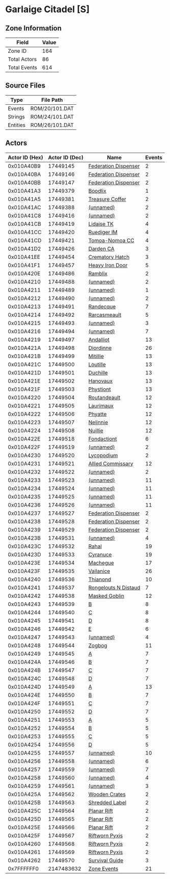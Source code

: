# Garlaige Citadel [S]

## Zone Information

| Field        |   Value |
|--------------|---------|
| Zone ID      |     164 |
| Total Actors |      86 |
| Total Events |     614 |

## Source Files

| Type     | File Path      |
|----------|----------------|
| Events   | ROM/20/101.DAT |
| Strings  | ROM/24/101.DAT |
| Entities | ROM/26/101.DAT |

## Actors

| Actor ID (Hex)   |   Actor ID (Dec) | Name                                                               |   Events |
|------------------|------------------|--------------------------------------------------------------------|----------|
| 0x010A40B9       |         17449145 | [Federation Dispenser](./17449145%20-%20Federation%20Dispenser/)   |        2 |
| 0x010A40BA       |         17449146 | [Federation Dispenser](./17449146%20-%20Federation%20Dispenser/)   |        2 |
| 0x010A40BB       |         17449147 | [Federation Dispenser](./17449147%20-%20Federation%20Dispenser/)   |        2 |
| 0x010A41A3       |         17449379 | [Boodlix](./17449379%20-%20Boodlix/)                               |        1 |
| 0x010A41A5       |         17449381 | [Treasure Coffer](./17449381%20-%20Treasure%20Coffer/)             |        2 |
| 0x010A41AC       |         17449388 | [(unnamed)](./17449388/)                                           |        2 |
| 0x010A41C8       |         17449416 | [(unnamed)](./17449416/)                                           |        2 |
| 0x010A41CB       |         17449419 | [Lidaise TK](./17449419%20-%20Lidaise%20TK/)                       |        4 |
| 0x010A41CC       |         17449420 | [Ruediger IM](./17449420%20-%20Ruediger%20IM/)                     |        4 |
| 0x010A41CD       |         17449421 | [Tomoa-Nomoa CC](./17449421%20-%20Tomoa-Nomoa%20CC/)               |        4 |
| 0x010A41D2       |         17449426 | [Darden CA](./17449426%20-%20Darden%20CA/)                         |        3 |
| 0x010A41EE       |         17449454 | [Crematory Hatch](./17449454%20-%20Crematory%20Hatch/)             |        3 |
| 0x010A41F1       |         17449457 | [Heavy Iron Door](./17449457%20-%20Heavy%20Iron%20Door/)           |        5 |
| 0x010A420E       |         17449486 | [Ramblix](./17449486%20-%20Ramblix/)                               |        2 |
| 0x010A4210       |         17449488 | [(unnamed)](./17449488/)                                           |        2 |
| 0x010A4211       |         17449489 | [(unnamed)](./17449489/)                                           |        1 |
| 0x010A4212       |         17449490 | [(unnamed)](./17449490/)                                           |        2 |
| 0x010A4213       |         17449491 | [Randecque](./17449491%20-%20Randecque/)                           |        7 |
| 0x010A4214       |         17449492 | [Rarcasmeault](./17449492%20-%20Rarcasmeault/)                     |        5 |
| 0x010A4215       |         17449493 | [(unnamed)](./17449493/)                                           |        3 |
| 0x010A4216       |         17449494 | [(unnamed)](./17449494/)                                           |        7 |
| 0x010A4219       |         17449497 | [Andalliot](./17449497%20-%20Andalliot/)                           |       13 |
| 0x010A421A       |         17449498 | [Diordinne](./17449498%20-%20Diordinne/)                           |       26 |
| 0x010A421B       |         17449499 | [Mitillie](./17449499%20-%20Mitillie/)                             |       13 |
| 0x010A421C       |         17449500 | [Loutille](./17449500%20-%20Loutille/)                             |       13 |
| 0x010A421D       |         17449501 | [Duchille](./17449501%20-%20Duchille/)                             |       13 |
| 0x010A421E       |         17449502 | [Hanovaux](./17449502%20-%20Hanovaux/)                             |       13 |
| 0x010A421F       |         17449503 | [Phystiont](./17449503%20-%20Phystiont/)                           |       13 |
| 0x010A4220       |         17449504 | [Routandeault](./17449504%20-%20Routandeault/)                     |       12 |
| 0x010A4221       |         17449505 | [Laurimaux](./17449505%20-%20Laurimaux/)                           |       12 |
| 0x010A4222       |         17449506 | [Phyatte](./17449506%20-%20Phyatte/)                               |       12 |
| 0x010A4223       |         17449507 | [Nelinnie](./17449507%20-%20Nelinnie/)                             |       12 |
| 0x010A4224       |         17449508 | [Nuillie](./17449508%20-%20Nuillie/)                               |       12 |
| 0x010A422E       |         17449518 | [Fondactiont](./17449518%20-%20Fondactiont/)                       |        6 |
| 0x010A422F       |         17449519 | [(unnamed)](./17449519/)                                           |        2 |
| 0x010A4230       |         17449520 | [Lycopodium](./17449520%20-%20Lycopodium/)                         |        2 |
| 0x010A4231       |         17449521 | [Allied Commissary](./17449521%20-%20Allied%20Commissary/)         |       12 |
| 0x010A4232       |         17449522 | [(unnamed)](./17449522/)                                           |        2 |
| 0x010A4233       |         17449523 | [(unnamed)](./17449523/)                                           |       11 |
| 0x010A4234       |         17449524 | [(unnamed)](./17449524/)                                           |       11 |
| 0x010A4235       |         17449525 | [(unnamed)](./17449525/)                                           |       11 |
| 0x010A4236       |         17449526 | [(unnamed)](./17449526/)                                           |       11 |
| 0x010A4237       |         17449527 | [Federation Dispenser](./17449527%20-%20Federation%20Dispenser/)   |        2 |
| 0x010A4238       |         17449528 | [Federation Dispenser](./17449528%20-%20Federation%20Dispenser/)   |        2 |
| 0x010A4239       |         17449529 | [Federation Dispenser](./17449529%20-%20Federation%20Dispenser/)   |        2 |
| 0x010A423B       |         17449531 | [(unnamed)](./17449531/)                                           |        4 |
| 0x010A423C       |         17449532 | [Rahal](./17449532%20-%20Rahal/)                                   |       19 |
| 0x010A423D       |         17449533 | [Cyranuce](./17449533%20-%20Cyranuce/)                             |       19 |
| 0x010A423E       |         17449534 | [Machegue](./17449534%20-%20Machegue/)                             |       17 |
| 0x010A423F       |         17449535 | [Vailanice](./17449535%20-%20Vailanice/)                           |       26 |
| 0x010A4240       |         17449536 | [Thianond](./17449536%20-%20Thianond/)                             |       10 |
| 0x010A4241       |         17449537 | [Rongelouts N Distaud](./17449537%20-%20Rongelouts%20N%20Distaud/) |        7 |
| 0x010A4242       |         17449538 | [Masked Goblin](./17449538%20-%20Masked%20Goblin/)                 |       12 |
| 0x010A4243       |         17449539 | [B](./17449539%20-%20B/)                                           |        8 |
| 0x010A4244       |         17449540 | [C](./17449540%20-%20C/)                                           |        8 |
| 0x010A4245       |         17449541 | [D](./17449541%20-%20D/)                                           |        8 |
| 0x010A4246       |         17449542 | [E](./17449542%20-%20E/)                                           |        6 |
| 0x010A4247       |         17449543 | [(unnamed)](./17449543/)                                           |        4 |
| 0x010A4248       |         17449544 | [Zogbog](./17449544%20-%20Zogbog/)                                 |       11 |
| 0x010A4249       |         17449545 | [A](./17449545%20-%20A/)                                           |        7 |
| 0x010A424A       |         17449546 | [B](./17449546%20-%20B/)                                           |        7 |
| 0x010A424B       |         17449547 | [C](./17449547%20-%20C/)                                           |        7 |
| 0x010A424C       |         17449548 | [D](./17449548%20-%20D/)                                           |        7 |
| 0x010A424D       |         17449549 | [A](./17449549%20-%20A/)                                           |       13 |
| 0x010A424E       |         17449550 | [B](./17449550%20-%20B/)                                           |        7 |
| 0x010A424F       |         17449551 | [C](./17449551%20-%20C/)                                           |        7 |
| 0x010A4250       |         17449552 | [D](./17449552%20-%20D/)                                           |        7 |
| 0x010A4251       |         17449553 | [A](./17449553%20-%20A/)                                           |        5 |
| 0x010A4252       |         17449554 | [B](./17449554%20-%20B/)                                           |        5 |
| 0x010A4253       |         17449555 | [C](./17449555%20-%20C/)                                           |        5 |
| 0x010A4254       |         17449556 | [D](./17449556%20-%20D/)                                           |        5 |
| 0x010A4255       |         17449557 | [(unnamed)](./17449557/)                                           |       10 |
| 0x010A4256       |         17449558 | [(unnamed)](./17449558/)                                           |        6 |
| 0x010A4257       |         17449559 | [(unnamed)](./17449559/)                                           |        7 |
| 0x010A4258       |         17449560 | [(unnamed)](./17449560/)                                           |        4 |
| 0x010A4259       |         17449561 | [(unnamed)](./17449561/)                                           |        3 |
| 0x010A425A       |         17449562 | [Wooden Crates](./17449562%20-%20Wooden%20Crates/)                 |        2 |
| 0x010A425B       |         17449563 | [Shredded Label](./17449563%20-%20Shredded%20Label/)               |        2 |
| 0x010A425C       |         17449564 | [Planar Rift](./17449564%20-%20Planar%20Rift/)                     |        2 |
| 0x010A425D       |         17449565 | [Planar Rift](./17449565%20-%20Planar%20Rift/)                     |        2 |
| 0x010A425E       |         17449566 | [Planar Rift](./17449566%20-%20Planar%20Rift/)                     |        2 |
| 0x010A425F       |         17449567 | [Riftworn Pyxis](./17449567%20-%20Riftworn%20Pyxis/)               |        2 |
| 0x010A4260       |         17449568 | [Riftworn Pyxis](./17449568%20-%20Riftworn%20Pyxis/)               |        2 |
| 0x010A4261       |         17449569 | [Riftworn Pyxis](./17449569%20-%20Riftworn%20Pyxis/)               |        2 |
| 0x010A4262       |         17449570 | [Survival Guide](./17449570%20-%20Survival%20Guide/)               |        3 |
| 0x7FFFFFF0       |       2147483632 | [Zone Events](./Zone%20Events/)                                    |       21 |